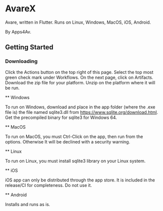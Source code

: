 # AvareX

Avare, written in Flutter. Runs on Linux, Windows, MacOS, iOS, Android.

By Apps4Av.

## Getting Started

### Downloading

Click the Actions button on the top right of this page.
Select the top most green check mark under Workflows.
On the next page, click on Artifacts.
Download the zip file for your platform.
Unzip on the platform where it will be run.

** Windows 

To run on Windows, download and place in the app folder (where the .exe file is) the file named sqlite3.dll from https://www.sqlite.org/download.html. Get the precompiled binary for sqlite3 for Windows 64.

** MacOS

To run on MacOS, you must Ctrl-Click on the app, then run from the options. Otherwise It will be declined with a security warning.

** Linux

To run on Linux, you must install sqlite3 library on your Linux system.

** iOS

iOS app can only be distributed through the app store. It is included in the release/CI for completeness. Do not use it.

** Android

Installs and runs as is.
